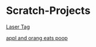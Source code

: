 # Scratch-Projects
[Laser Tag](https://sussygamedeveloper.github.io/Scratch-Pr0jects/Griffpatch's%203D%20Laser%20Tag%20v0.html)



[appl and orang eats poop](https://sussygamedeveloper.github.io/Scratch-Pr0jects/appl%20and%20orang%20eats%20poop.html)
